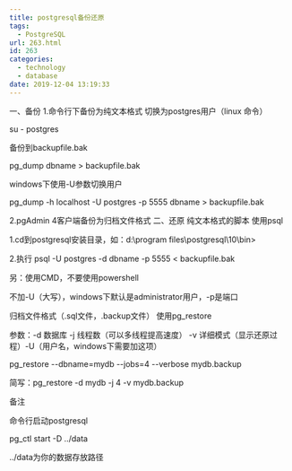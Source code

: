 ```yaml
---
title: postgresql备份还原
tags:
  - PostgreSQL
url: 263.html
id: 263
categories:
  - technology
  - database
date: 2019-12-04 13:19:33
---
```


一、备份
1.命令行下备份为纯文本格式
切换为postgres用户（linux 命令）

su - postgres

备份到backupfile.bak

pg_dump dbname > backupfile.bak

windows下使用-U参数切换用户

pg_dump -h localhost -U postgres -p 5555 dbname > backupfile.bak

2.pgAdmin 4客户端备份为归档文件格式
二、还原
纯文本格式的脚本
使用psql

1.cd到postgresql安装目录，如：d:\program files\postgresql\10\bin>

2.执行 psql -U postgres -d dbname -p 5555 < backupfile.bak

另：使用CMD，不要使用powershell

不加-U（大写），windows下默认是administrator用户，-p是端口

归档文件格式（.sql文件，.backup文件）
使用pg_restore

参数：-d 数据库 -j 线程数（可以多线程提高速度） -v 详细模式（显示还原过程）-U（用户名，windows下需要加这项）

pg_restore --dbname=mydb --jobs=4 --verbose mydb.backup

简写：pg_restore -d mydb -j 4 -v mydb.backup

 

备注

命令行启动postgresql

pg_ctl start -D ../data

../data为你的数据存放路径